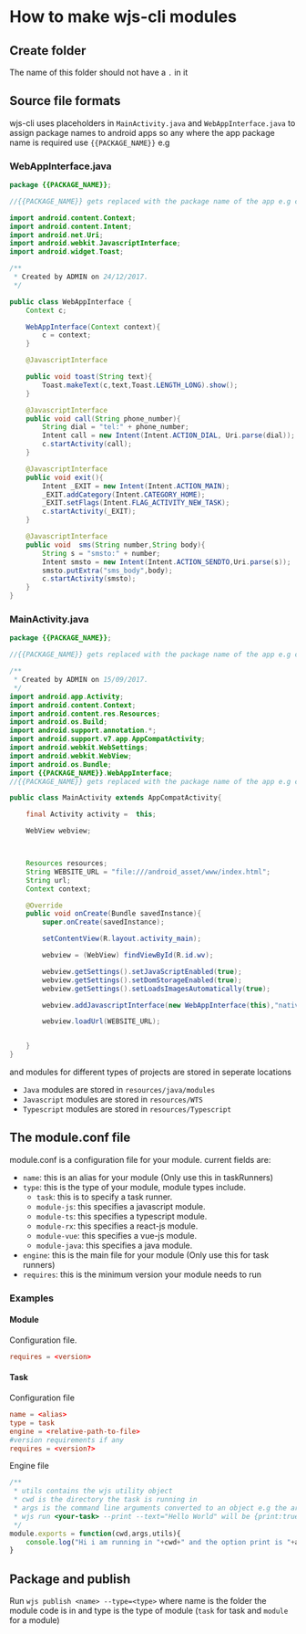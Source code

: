 # How to make wjs-cli modules

## Create folder

The name of this folder should not have a `.` in it

## Source file formats

wjs-cli uses placeholders in `MainActivity.java` and `WebAppInterface.java` to assign package names to android apps so any where the app package name is required use `{{PACKAGE_NAME}}` e.g

### WebAppInterface.java

```java
package {{PACKAGE_NAME}};

//{{PACKAGE_NAME}} gets replaced with the package name of the app e.g com.wjs.test.packages

import android.content.Context;
import android.content.Intent;
import android.net.Uri;
import android.webkit.JavascriptInterface;
import android.widget.Toast;

/**
 * Created by ADMIN on 24/12/2017.
 */

public class WebAppInterface {
    Context c;

    WebAppInterface(Context context){
        c = context;
    }

    @JavascriptInterface

    public void toast(String text){
        Toast.makeText(c,text,Toast.LENGTH_LONG).show();
    }

    @JavascriptInterface
    public void call(String phone_number){
        String dial = "tel:" + phone_number;
        Intent call = new Intent(Intent.ACTION_DIAL, Uri.parse(dial));
        c.startActivity(call);
    }

    @JavascriptInterface
    public void exit(){
        Intent _EXIT = new Intent(Intent.ACTION_MAIN);
        _EXIT.addCategory(Intent.CATEGORY_HOME);
        _EXIT.setFlags(Intent.FLAG_ACTIVITY_NEW_TASK);
        c.startActivity(_EXIT);
    }

    @JavascriptInterface
    public void  sms(String number,String body){
        String s = "smsto:" + number;
        Intent smsto = new Intent(Intent.ACTION_SENDTO,Uri.parse(s));
        smsto.putExtra("sms_body",body);
        c.startActivity(smsto);
    }
}

```

### MainActivity.java

```java
package {{PACKAGE_NAME}};

//{{PACKAGE_NAME}} gets replaced with the package name of the app e.g com.wjs.test.packages

/**
 * Created by ADMIN on 15/09/2017.
 */
import android.app.Activity;
import android.content.Context;
import android.content.res.Resources;
import android.os.Build;
import android.support.annotation.*;
import android.support.v7.app.AppCompatActivity;
import android.webkit.WebSettings;
import android.webkit.WebView;
import android.os.Bundle;
import {{PACKAGE_NAME}}.WebAppInterface;
//{{PACKAGE_NAME}} gets replaced with the package name of the app e.g com.wjs.test.packages therefore pointing to WebAppInterface.java above

public class MainActivity extends AppCompatActivity{

    final Activity activity =  this;

    WebView webview;



    Resources resources;
    String WEBSITE_URL = "file:///android_asset/www/index.html";
    String url;
    Context context;

    @Override
    public void onCreate(Bundle savedInstance){
        super.onCreate(savedInstance);

        setContentView(R.layout.activity_main);

        webview = (WebView) findViewById(R.id.wv);

        webview.getSettings().setJavaScriptEnabled(true);
        webview.getSettings().setDomStorageEnabled(true);
        webview.getSettings().setLoadsImagesAutomatically(true);

        webview.addJavascriptInterface(new WebAppInterface(this),"native");

        webview.loadUrl(WEBSITE_URL);


    }
}

```

and modules for different types of projects are stored in seperate locations

* `Java` modules are stored in `resources/java/modules`
* `Javascript` modules are stored in `resources/WTS`
* `Typescript` modules are stored in `resources/Typescript`

## The module.conf file

module.conf is a configuration file for your module.
current fields are:
* `name`: this is an alias for your module (Only use this in taskRunners)
* `type`: this is the type of your module, module types include.
    - `task`: this is to specify a task runner.
    - `module-js`: this specifies a javascript module.
    - `module-ts`: this specifies a typescript module.
    - `module-rx`: this specifies a react-js module.
    - `module-vue`: this specifies a vue-js module.
    - `module-java`: this specifies a java module.
* `engine`: this is the main file for your module (Only use this for task runners)
* `requires`: this is the minimum version your module needs to run

### Examples

#### Module

Configuration file.

```conf
requires = <version>
```

#### Task

Configuration file

```conf
name = <alias>
type = task
engine = <relative-path-to-file>
#version requirements if any
requires = <version?>
```

Engine file

```js
/**
 * utils contains the wjs utility object
 * cwd is the directory the task is running in
 * args is the command line arguments converted to an object e.g the arguments of
 * wjs run <your-task> --print --text="Hello World" will be {print:true,text:"Hello World"}
 */
module.exports = function(cwd,args,utils){
    console.log("Hi i am running in "+cwd+" and the option print is "+args.print+" with text as "+args.text);
}
```

## Package and publish

Run `wjs publish <name> --type=<type>` where name is the folder the module code is in and type is the type of module (`task` for task and `module` for a module)